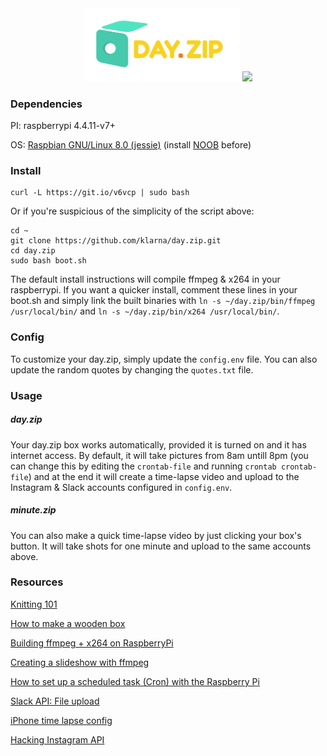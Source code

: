 <center>
  <img src="logo.png" width="250" />
  <img src="https://cl.ly/0y3t1k1n0k1c/burst.gif" width="200" />
</center>

### Dependencies

PI: raspberrypi 4.4.11-v7+

OS: [Raspbian GNU/Linux 8.0 (jessie)](https://www.raspberrypi.org/downloads/raspbian/) (install [NOOB](https://www.raspberrypi.org/downloads/noobs/) before)

### Install

```
curl -L https://git.io/v6vcp | sudo bash
```

Or if you're suspicious of the simplicity of the script above:

```
cd ~
git clone https://github.com/klarna/day.zip.git
cd day.zip
sudo bash boot.sh
```

The default install instructions will compile ffmpeg & x264 in your raspberrypi. If you want a quicker install, comment these lines in your boot.sh and simply link the built binaries with `ln -s ~/day.zip/bin/ffmpeg /usr/local/bin/` and `ln -s ~/day.zip/bin/x264 /usr/local/bin/`.

### Config

To customize your day.zip, simply update the `config.env` file. You can also update the random quotes by changing the `quotes.txt` file.

### Usage

##### day.zip

Your day.zip box works automatically, provided it is turned on and it has internet access. By default, it will take pictures from 8am untill 8pm (you can change this by editing the `crontab-file` and running `crontab crontab-file`) and at the end it will create a time-lapse video and upload to the Instagram & Slack accounts configured in `config.env`.

##### minute.zip

You can also make a quick time-lapse video by just clicking your box's button. It will take shots for one minute and upload to the same accounts above.

### Resources

[Knitting 101](https://www.youtube.com/playlist?list=PLR1ElIXW5YKJFob5KJvHS01Tj30Zyy2EQ)

[How to make a wooden box](http://www.wikihow.com/Make-a-Wooden-Box)

[Building ffmpeg + x264 on RaspberryPi](http://www.jeffreythompson.org/blog/2014/11/13/installing-ffmpeg-for-raspberry-pi/)

[Creating a slideshow with ffmpeg](https://trac.ffmpeg.org/wiki/Create%20a%20video%20slideshow%20from%20images)

[How to set up a scheduled task (Cron) with the Raspberry Pi](https://www.youtube.com/watch?v=UggNZundvPk)

[Slack API: File upload](https://api.slack.com/methods/files.upload/test)

[iPhone time lapse config](http://9to5mac.com/2014/10/01/iphone-time-lapse/)

[Hacking Instagram API](https://github.com/mgp25/Instagram-API)
